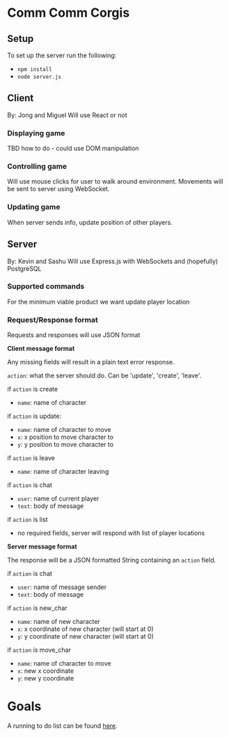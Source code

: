 # Comm Comm Corgis

## Setup
To set up the server run the following:

* `npm install`
* `node server.js`

## Client
By: Jong and Miguel
Will use React or not

### Displaying game
TBD how to do - could use DOM manipulation

### Controlling game
Will use mouse clicks for user to walk around environment.  Movements will be sent to server using WebSocket.

### Updating game
When server sends info, update position of other players.

## Server
By: Kevin and Sashu
Will use Express.js with WebSockets and (hopefully) PostgreSQL

### Supported commands
For the minimum viable product we want update player location

### Request/Response format
Requests and responses will use JSON format

**Client message format**

Any missing fields will result in a plain text error response.

`action`: what the server should do.  Can be 'update', 'create', 'leave'.

if `action` is create

* `name`: name of character

if `action` is update:

* `name`: name of character to move
* `x`: x position to move character to
* `y`: y position to move character to

if `action` is leave

* `name`: name of character leaving

if `action` is chat

* `user`: name of current player
* `text`: body of message

if `action` is list
* no required fields, server will respond with list of player locations

**Server message format**

The response will be a JSON formatted String containing an `action` field.

if `action` is chat
* `user`: name of message sender
* `text`: body of message

if `action` is new_char
* `name`: name of new character
* `x`: x coordinate of new character (will start at 0)
* `y`: y coordinate of new character (will start at 0)

if `action` is move_char
* `name`: name of character to move
* `x`: new x coordinate
* `y`: new y coordinate

# Goals

A running to do list can be found [here](https://docs.google.com/spreadsheets/d/1cJMP1YoE9plkKD9wdrVH9x0niO9LTA94-gwFw89f9Ug/edit?usp=sharing).